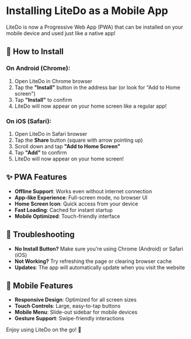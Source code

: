 # Installing LiteDo as a Mobile App

LiteDo is now a Progressive Web App (PWA) that can be installed on your mobile device and used just like a native app!

## 📱 How to Install

### On Android (Chrome):
1. Open LiteDo in Chrome browser
2. Tap the **"Install"** button in the address bar (or look for "Add to Home screen")
3. Tap **"Install"** to confirm
4. LiteDo will now appear on your home screen like a regular app!

### On iOS (Safari):
1. Open LiteDo in Safari browser
2. Tap the **Share** button (square with arrow pointing up)
3. Scroll down and tap **"Add to Home Screen"**
4. Tap **"Add"** to confirm
5. LiteDo will now appear on your home screen!

## ✨ PWA Features

- **Offline Support**: Works even without internet connection
- **App-like Experience**: Full-screen mode, no browser UI
- **Home Screen Icon**: Quick access from your device
- **Fast Loading**: Cached for instant startup
- **Mobile Optimized**: Touch-friendly interface

## 🔧 Troubleshooting

- **No Install Button?** Make sure you're using Chrome (Android) or Safari (iOS)
- **Not Working?** Try refreshing the page or clearing browser cache
- **Updates**: The app will automatically update when you visit the website

## 📱 Mobile Features

- **Responsive Design**: Optimized for all screen sizes
- **Touch Controls**: Large, easy-to-tap buttons
- **Mobile Menu**: Slide-out sidebar for mobile devices
- **Gesture Support**: Swipe-friendly interactions

Enjoy using LiteDo on the go! 🚀
